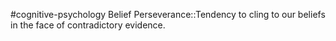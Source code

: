 #cognitive-psychology 
Belief Perseverance::Tendency to cling to our beliefs in the face of contradictory evidence.
<!--SR:!2024-04-09,3,250-->
